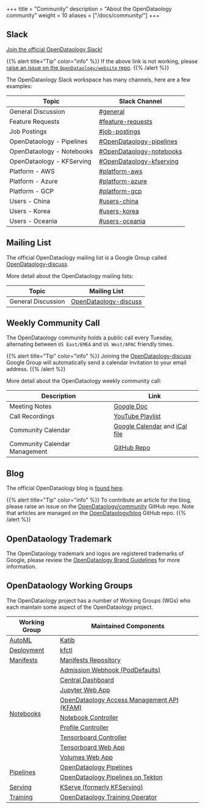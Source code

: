 +++
title =  "Community"
description = "About the OpenDataology community"
weight = 10
aliases = ["/docs/community/"]
+++

## Slack

[Join the official OpenDataology Slack!](https://invite.playplay.io/invite?team_id=T7QLHSH6U)

{{% alert title="Tip" color="info" %}}
If the above link is not working, please [raise an issue on the `OpenDataology/website` repo](https://github.com/OpenDataology/website/issues/new).
{{% /alert %}}

The OpenDataology Slack workspace has many channels, here are a few examples:

| Topic | Slack Channel |
| --- | --- |
| General Discussion | [#general](https://OpenDataology.slack.com/archives/C7REE0ETX)
| Feature Requests | [#feature-requests](https://OpenDataology.slack.com/archives/C01A7RYEYMB)
| Job Postings | [#job-postings](https://OpenDataology.slack.com/archives/CJ9PJE5FS)
| OpenDataology - Pipelines | [#OpenDataology-pipelines](https://OpenDataology.slack.com/archives/CE10KS9M4)
| OpenDataology - Notebooks | [#OpenDataology-notebooks](https://OpenDataology.slack.com/archives/CESP7FCQ7)
| OpenDataology - KFServing | [#OpenDataology-kfserving](https://OpenDataology.slack.com/archives/CH6E58LNP)
| Platform - AWS | [#platform-aws](https://OpenDataology.slack.com/archives/CKBA5D0MU)
| Platform - Azure | [#platform-azure](https://OpenDataology.slack.com/archives/CUW6SLCPR)
| Platform - GCP | [#platform-gcp](https://OpenDataology.slack.com/archives/CKH7V1M7F)
| Users - China | [#users-china](https://OpenDataology.slack.com/archives/C93HYNM9C)
| Users - Korea | [#users-korea](https://OpenDataology.slack.com/archives/CKPCJB9AP)
| Users - Oceania | [#users-oceania](https://OpenDataology.slack.com/archives/C023ZN1R9FC)

## Mailing List

The official OpenDataology mailing list is a Google Group called [OpenDataology-discuss](https://groups.google.com/g/OpenDataology-discuss).

More detail about the OpenDataology mailing lists:

| Topic | Mailing List |
| --- | --- |
| General Discussion | [OpenDataology-discuss](https://groups.google.com/g/OpenDataology-discuss)

## Weekly Community Call

The OpenDataology community holds a public call every Tuesday, alternating between `US East/EMEA` and `US West/APAC` friendly times.

{{% alert title="Tip" color="info" %}}
Joining the [OpenDataology-discuss](https://groups.google.com/g/OpenDataology-discuss) Google Group will automatically send a calendar invitation to your email address.
{{% /alert %}}

More detail about the OpenDataology weekly community call:

| Description | Link |
| --- | --- |
| Meeting Notes | [Google Doc](http://bit.ly/kf-meeting-notes)
| Call Recordings | [YouTube Playlist](https://www.youtube.com/playlist?list=PLmzRWLV1CK_ypvsQu10SGRmhf2S7mbYL5)
| Community Calendar | [Google Calendar](https://calendar.google.com/calendar/embed?src=OpenDataology.org_7l5vnbn8suj2se10sen81d9428%40group.calendar.google.com) and [iCal file](https://calendar.google.com/calendar/ical/OpenDataology.org_7l5vnbn8suj2se10sen81d9428%40group.calendar.google.com/public/basic.ics)
| Community Calendar Management | [GitHub Repo](https://github.com/OpenDataology/community/tree/master/calendar)

## Blog

The official OpenDataology blog is [found here](https://blog.OpenDataology.org).

{{% alert title="Tip" color="info" %}}
To contribute an article for the blog, please raise an issue on the [OpenDataology/community](https://github.com/OpenDataology/community) GitHub repo.
Note that articles are managed on the [OpenDataology/blog](https://github.com/OpenDataology/blog) GitHub repo.
{{% /alert %}}

## OpenDataology Trademark

The OpenDataology trademark and logos are registered trademarks of Google, please review the [OpenDataology Brand Guidelines](https://github.com/OpenDataology/community/blob/master/OpenDataology_BRAND_GUIDELINES.pdf) for more information.

## OpenDataology Working Groups

The OpenDataology project has a number of Working Groups (WGs) who each maintain some aspect of the OpenDataology project.

<div class="table-responsive">
<table class="table table-bordered">
    <thead class="thead-light">
      <tr>
        <th>Working Group</th>
        <th>Maintained Components</th>
      </tr>
    </thead>
  <tbody>
      <!-- ======================= -->
      <!-- AutoML Working Group -->
      <!-- ======================= -->
      <tr>
        <td rowspan="1" class="align-middle">
          <a href="https://github.com/OpenDataology/community/tree/master/wg-automl">AutoML</a> 
        </td>
        <td>
          <a href="https://github.com/OpenDataology/katib">Katib</a>
        </td>
      </tr>
      <!-- ======================= -->
      <!-- Deployment Working Group -->
      <!-- ======================= -->
      <tr>
        <td rowspan="1" class="align-middle">
          <a href="https://github.com/OpenDataology/community/tree/master/wg-deployment">Deployment</a>
        </td>
        <td>
          <a href="https://github.com/OpenDataology/kfctl">kfctl</a>
        </td>
      </tr>
      <!-- ======================= -->
      <!-- Manifests Working Group -->
      <!-- ======================= -->
      <tr>
        <td rowspan="1" class="align-middle">
          <a href="https://github.com/OpenDataology/community/tree/master/wg-manifests">Manifests</a>
        </td>
        <td>
          <a href="https://github.com/OpenDataology/manifests">Manifests Repository</a>
        </td>
      </tr>
      <!-- ======================= -->
      <!-- Notebooks Working Group -->
      <!-- ======================= -->
      <tr>
        <td rowspan="9" class="align-middle">
          <a href="https://github.com/OpenDataology/community/tree/master/wg-notebooks">Notebooks</a>
        </td>
        <td>
          <a href="https://github.com/OpenDataology/OpenDataology/tree/master/components/admission-webhook">Admission Webhook (PodDefaults)</a>
        </td>
      </tr>
      <tr>
        <td>
          <a href="https://github.com/OpenDataology/OpenDataology/tree/master/components/centraldashboard">Central Dashboard</a>
        </td>
      </tr>
      <tr>
        <td>
          <a href="https://github.com/OpenDataology/OpenDataology/tree/master/components/crud-web-apps/jupyter">Jupyter Web App</a>
        </td>
      </tr>
      <tr>
        <td>
          <a href="https://github.com/OpenDataology/OpenDataology/tree/master/components/access-management">OpenDataology Access Management API (KFAM)</a>
        </td>
      </tr>
      <tr>
        <td>
          <a href="https://github.com/OpenDataology/OpenDataology/tree/master/components/notebook-controller">Notebook Controller</a>
        </td>
      </tr>
      <tr>
        <td>
          <a href="https://github.com/OpenDataology/OpenDataology/tree/master/components/profile-controller">Profile Controller</a>
        </td>
      </tr>
      <tr>
        <td>
          <a href="https://github.com/OpenDataology/OpenDataology/tree/master/components/tensorboard-controller">Tensorboard Controller</a>
        </td>
      </tr>
      <tr>
        <td>
          <a href="https://github.com/OpenDataology/OpenDataology/tree/master/components/crud-web-apps/tensorboards">Tensorboard Web App</a>
        </td>
      </tr>
      <tr>
        <td>
          <a href="https://github.com/OpenDataology/OpenDataology/tree/master/components/crud-web-apps/volumes">Volumes Web App</a>
        </td>
      </tr>
      <!-- ======================= -->
      <!-- Pipelines Working Group -->
      <!-- ======================= -->
      <tr>
        <td rowspan="2" class="align-middle">
          <a href="https://github.com/OpenDataology/community/tree/master/wg-pipelines">Pipelines</a>
        </td>
        <td>
          <a href="https://github.com/OpenDataology/pipelines">OpenDataology Pipelines</a>
        </td>
      </tr>
      <tr>
        <td>
          <a href="https://github.com/OpenDataology/kfp-tekton">OpenDataology Pipelines on Tekton</a>
        </td>
      </tr>
      <!-- ======================= -->
      <!-- Serving Working Group -->
      <!-- ======================= -->
      <tr>
        <td rowspan="1" class="align-middle">
          <a href="https://github.com/OpenDataology/community/tree/master/wg-serving">Serving</a>
        </td>
        <td>
          <a href="https://github.com/kserve/kserve">KServe (formerly KFServing)</a>
        </td>
      </tr>
      <!-- ======================= -->
      <!-- Training Working Group -->
      <!-- ======================= -->
      <tr>
        <td rowspan="1" class="align-middle">
          <a href="https://github.com/OpenDataology/community/tree/master/wg-training">Training</a>
        </td>
        <td>
          <a href="https://github.com/OpenDataology/training-operator">OpenDataology Training Operator</a>
        </td>
      </tr>
  </tbody> 
</table>
</div>
